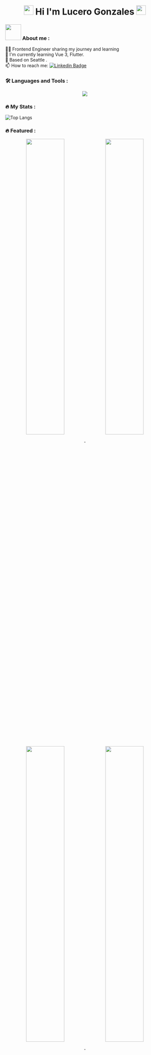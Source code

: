 <h1 align="center">
<img src="https://emojis.slackmojis.com/emojis/images/1531849430/4246/blob-sunglasses.gif?1531849430" width="30"/> 
 Hi I'm Lucero Gonzales
<img src="https://emojis.slackmojis.com/emojis/images/1531849430/4246/blob-sunglasses.gif?1531849430" width="30"/>
</h1>


### <img src="https://media.giphy.com/media/mGcNjsfWAjY5AEZNw6/giphy.gif" width="50"> About me :

👩‍💻 Frontend Engineer sharing my journey and learning <br/>
🌱 I'm currently learning Vue 3, Flutter. <br/>
📍 Based on Seattle .<br/>
📫 How to reach me: [![Linkedin Badge](https://img.shields.io/badge/Lucerogoga-blue?style=flat&logo=Linkedin&logoColor=white)]([your-linkedin-url](https://www.linkedin.com/in/lucero-gonzales-gandolfo/))

### :hammer_and_wrench: Languages and Tools :

<p align="center">
  <a href="https://skillicons.dev">
    <img src="https://skillicons.dev/icons?i=js,html,css,react,vue,nextjs,nuxtjs,ts,redux,materialui,sass,tailwind,mysql,firebase,cypress,nodejs,npm,postman,figma,ai,github,git,vercel,vite&perline=12" />
  </a>
</p>

### :fire: My Stats :

 ![Top Langs](https://github-readme-stats.vercel.app/api/top-langs/?username=lucerogoga&layout=compact&title_color=FFC0CB&text_color=e7e7e7&icon_color=FFC0CB&border_color=FFC0CB&bg_color=0D1117)

### :fire: Featured :

<p align="center">
<a href="https://github.com/lucerogoga/Woow">
<img width='49%' align="center"src="https://github-readme-stats.vercel.app/api/pin/?username=lucerogoga&repo=Woow&border_color=FFC0CB&bg_color=0D1117&title_color=FFC0CB&text_color=8B949E&icon_color=FFC0CB" />
</a>

<a href="https://github.com/lucerogoga/YAMI-LIM016-social-network">
<img width='49%' align="center"src="https://github-readme-stats.vercel.app/api/pin/?username=lucerogoga&repo=YAMI-LIM016-social-network&border_color=FFC0CB&bg_color=0D1117&title_color=FFC0CB&text_color=8B949E&icon_color=FFC0CB" />
</a>
</p>

<p align="center">
<a href="https://github.com/lucerogoga/mini-store">
<img width='49%' align="center"src="https://github-readme-stats.vercel.app/api/pin/?username=lucerogoga&repo=mini-store&border_color=FFC0CB&bg_color=0D1117&title_color=FFC0CB&text_color=8B949E&icon_color=FFC0CB" />
</a>

<a href="https://github.com/lucerogoga/Data-lovers-POKECOMPANY">
<img width='49%' align="center"src="https://github-readme-stats.vercel.app/api/pin/?username=lucerogoga&repo=Data-lovers-POKECOMPANY&border_color=FFC0CB&bg_color=0D1117&title_color=FFC0CB&text_color=8B949E&icon_color=FFC0CB" />
</a>
</p>

<div align="center">
<img src="https://raw.githubusercontent.com/innng/innng/master/assets/kyubey.gif" height="40" />
<div/>

